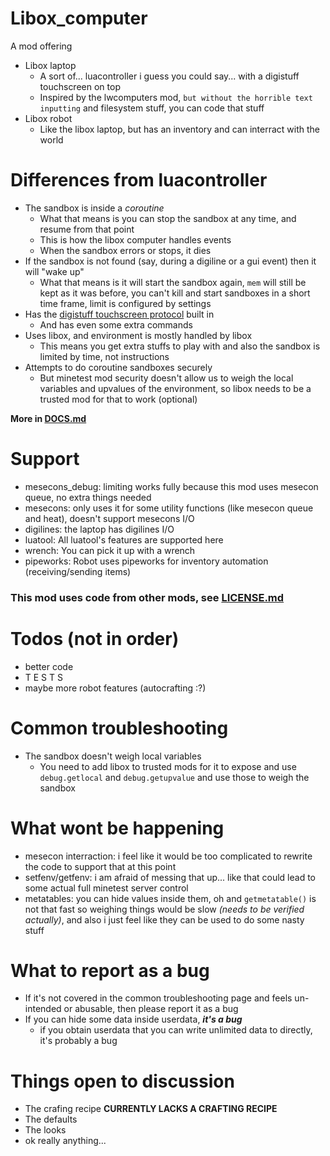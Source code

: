 # Libox_computer

A mod offering
- Libox laptop
  - A sort of... luacontroller i guess you could say... with a digistuff touchscreen on top
  - Inspired by the lwcomputers mod, `but without the horrible text inputting` and filesystem stuff, you can code that stuff
- Libox robot
  - Like the libox laptop, but has an inventory and can interract with the world

# Differences from luacontroller

- The sandbox is inside a *coroutine*
  - What that means is you can stop the sandbox at any time, and resume from that point
  - This is how the libox computer handles events
  - When the sandbox errors or stops, it dies
- If the sandbox is not found (say, during a digiline or a gui event) then it will "wake up"
  - What that means is it will start the sandbox again, `mem` will still be kept as it was before, you can't kill and start sandboxes in a short time frame, limit is configured by settings
- Has the [digistuff touchscreen protocol](https://github.com/mt-mods/digistuff/blob/master/docs/touchscreen.md) built in
  - And has even some extra commands
- Uses libox, and environment is mostly handled by libox
  - This means you get extra stuffs to play with and also the sandbox is limited by time, not instructions
- Attempts to do coroutine sandboxes securely
  - But minetest mod security doesn't allow us to weigh the local variables and upvalues of the environment, so libox needs to be a trusted mod for that to work (optional)


**More in [DOCS.md](https://github.com/TheEt1234/libox_computer/blob/master/DOCS.md)**

# Support

- mesecons_debug: limiting works fully because this mod uses mesecon queue, no extra things needed
- mesecons: only uses it for some utility functions (like mesecon queue and heat), doesn't support mesecons I/O
- digilines: the laptop has digilines I/O
- luatool: All luatool's features are supported here
- wrench: You can pick it up with a wrench
- pipeworks: Robot uses pipeworks for inventory automation (receiving/sending items)

### This mod uses code from other mods, see [LICENSE.md](https://github.com/TheEt1234/libox_computer/blob/master/LICENSE.md)


# Todos (not in order)

- better code
- T E S T S
- maybe more robot features (autocrafting :?)


# Common troubleshooting
- The sandbox doesn't weigh local variables
    - You need to add libox to trusted mods for it to expose and use `debug.getlocal` and `debug.getupvalue` and use those to weigh the sandbox

# What wont be happening
- mesecon interraction: i feel like it would be too complicated to rewrite the code to support that at this point
- setfenv/getfenv: i am afraid of messing that up... like that could lead to some actual full minetest server control
- metatables: you can hide values inside them, oh and `getmetatable()` is not that fast so weighing things would be slow *(needs to be verified actually)*, and also i just feel like they can be used to do some nasty stuff

# What to report as a bug

- If it's not covered in the common troubleshooting page and feels un-intended or abusable, then please report it as a bug
- If you can hide some data inside userdata, ***it's a bug***
    - if you obtain userdata that you can write unlimited data to directly, it's probably a bug

# Things open to discussion
- The crafing recipe **CURRENTLY LACKS A CRAFTING RECIPE**
- The defaults
- The looks
- ok really anything...